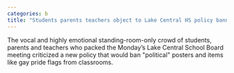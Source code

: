 ```yaml
---
categories: b
title: "Students parents teachers object to Lake Central HS policy banning ‘political’ posters gay pride flags from classrooms"
---
```

The vocal and highly emotional standing-room-only crowd of students, parents and teachers who packed the Monday’s Lake Central School Board meeting criticized a new policy that would ban "political" posters and items like gay pride flags from classrooms.